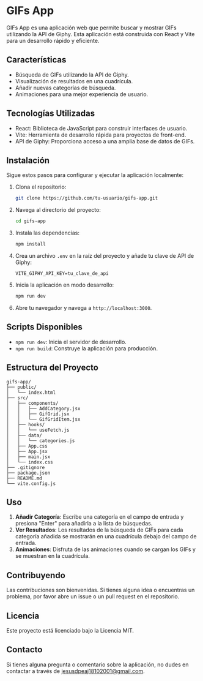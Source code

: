 # GIFs App

GIFs App es una aplicación web que permite buscar y mostrar GIFs utilizando la API de Giphy. Esta aplicación está construida con React y Vite para un desarrollo rápido y eficiente.

## Características

- Búsqueda de GIFs utilizando la API de Giphy.
- Visualización de resultados en una cuadrícula.
- Añadir nuevas categorías de búsqueda.
- Animaciones para una mejor experiencia de usuario.

## Tecnologías Utilizadas

- React: Biblioteca de JavaScript para construir interfaces de usuario.
- Vite: Herramienta de desarrollo rápida para proyectos de front-end.
- API de Giphy: Proporciona acceso a una amplia base de datos de GIFs.

## Instalación

Sigue estos pasos para configurar y ejecutar la aplicación localmente:

1. Clona el repositorio:

    ```bash
    git clone https://github.com/tu-usuario/gifs-app.git
    ```

2. Navega al directorio del proyecto:

    ```bash
    cd gifs-app
    ```

3. Instala las dependencias:

    ```bash
    npm install
    ```

4. Crea un archivo `.env` en la raíz del proyecto y añade tu clave de API de Giphy:

    ```env
    VITE_GIPHY_API_KEY=tu_clave_de_api
    ```

5. Inicia la aplicación en modo desarrollo:

    ```bash
    npm run dev
    ```

6. Abre tu navegador y navega a `http://localhost:3000`.

## Scripts Disponibles

- `npm run dev`: Inicia el servidor de desarrollo.
- `npm run build`: Construye la aplicación para producción.

## Estructura del Proyecto

```
gifs-app/
├── public/
│   └── index.html
├── src/
│   ├── components/
│   │   ├── AddCategory.jsx
│   │   ├── GifGrid.jsx
│   │   └── GifGridItem.jsx
│   ├── hooks/
│   │   └── useFetch.js
│   ├── data/
│   │   └── categories.js
│   ├── App.css
│   ├── App.jsx
│   ├── main.jsx
│   └── index.css
├── .gitignore
├── package.json
├── README.md
└── vite.config.js
```

## Uso

1. **Añadir Categoría**: Escribe una categoría en el campo de entrada y presiona "Enter" para añadirla a la lista de búsquedas.
2. **Ver Resultados**: Los resultados de la búsqueda de GIFs para cada categoría añadida se mostrarán en una cuadrícula debajo del campo de entrada.
3. **Animaciones**: Disfruta de las animaciones cuando se cargan los GIFs y se muestran en la cuadrícula.

## Contribuyendo

Las contribuciones son bienvenidas. Si tienes alguna idea o encuentras un problema, por favor abre un issue o un pull request en el repositorio.

## Licencia

Este proyecto está licenciado bajo la Licencia MIT.

## Contacto

Si tienes alguna pregunta o comentario sobre la aplicación, no dudes en contactar a través de [jesusdpeaj18102001@gmail.com](mailto:jesusdpeaj18102001@gmail.com).
